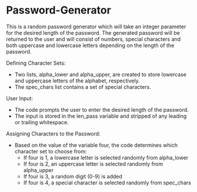 # Password-Generator
This is a random password generator which will take an integer parameter for the desired length of the password.
The generated password will be returned to the user and will consist of numbers,
special characters and both uppercase and lowercase letters depending on the length of the password.

Defining Character Sets:
- Two lists, alpha_lower and alpha_upper, are created to store lowercase and uppercase letters of the alphabet, respectively.
- The spec_chars list contains a set of special characters.

User Input:
- The code prompts the user to enter the desired length of the password.
- The input is stored in the len_pass variable and stripped of any leading or trailing whitespace.

Assigning Characters to the Password:
- Based on the value of the variable four, the code determines which character set to choose from:
    - If four is 1, a lowercase letter is selected randomly from alpha_lower 
    - If four is 2, an uppercase letter is selected randomly from alpha_upper
    - If four is 3, a random digit (0-9) is added
    - If four is 4, a special character is selected randomly from spec_chars 

